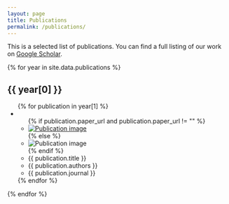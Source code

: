 ```yaml
---
layout: page
title: Publications
permalink: /publications/
---
```


This is a selected list of publications. You can find a full listing of our work on [Google Scholar]([https://pubmed.ncbi.nlm.nih.gov/?term=Summerfield+C](https://scholar.google.com/citations?user=ymlcN9AAAAAJ&hl=en)).


{% for year in site.data.publications %}
<h2>{{ year[0] }}</h2>
<ul>
  {% for publication in year[1] %}
    <li><ul>
        {% if publication.paper_url and publication.paper_url != "" %}
            <li><a href="{{ publication.paper_url }}" target="_blank"><img src="{{ publication.img }}" alt="Publication image"></a></li>
        {% else %}
            <li><img src="{{ publication.img }}" alt="Publication image"></li>
        {% endif %}
        <li>{{ publication.title }}</li>
        <li>{{ publication.authors }}</li>
        <li>{{ publication.journal }}</li>
    </ul></li>
    {% endfor %}
</ul>
{% endfor %}
